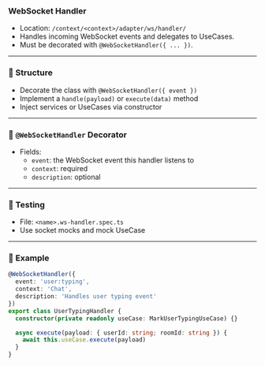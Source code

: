 ### WebSocket Handler

- Location: `/context/<context>/adapter/ws/handler/`
- Handles incoming WebSocket events and delegates to UseCases.
- Must be decorated with `@WebSocketHandler({ ... })`.

---

### 🧱 Structure

- Decorate the class with `@WebSocketHandler({ event })`
- Implement a `handle(payload)` or `execute(data)` method
- Inject services or UseCases via constructor

---

### 🧩 `@WebSocketHandler` Decorator

- Fields:
  - `event`: the WebSocket event this handler listens to
  - `context`: required
  - `description`: optional

---

### 🧪 Testing

- File: `<name>.ws-handler.spec.ts`
- Use socket mocks and mock UseCase

---

### 🧩 Example
```ts
@WebSocketHandler({
  event: 'user:typing',
  context: 'Chat',
  description: 'Handles user typing event'
})
export class UserTypingHandler {
  constructor(private readonly useCase: MarkUserTypingUseCase) {}

  async execute(payload: { userId: string; roomId: string }) {
    await this.useCase.execute(payload)
  }
}
```
